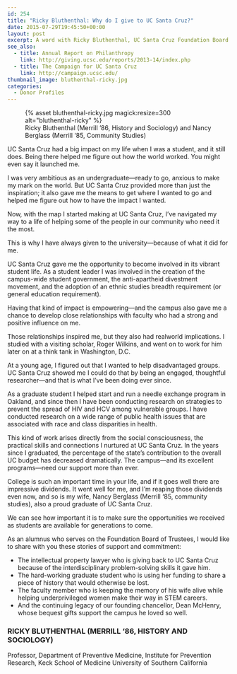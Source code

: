 ```yaml
---
id: 254
title: "Ricky Bluthenthal: Why do I give to UC Santa Cruz?"
date: 2015-07-29T19:45:50+00:00
layout: post
excerpt: A word with Ricky Bluthenthal, UC Santa Cruz Foundation Board member
see_also:
  - title: Annual Report on Philanthropy
    link: http://giving.ucsc.edu/reports/2013-14/index.php
  - title: The Campaign for UC Santa Cruz
    link: http://campaign.ucsc.edu/
thumbnail_image: bluthenthal-ricky.jpg
categories:
  - Donor Profiles
---
```

<figure class="inline-image right">
{% asset bluthenthal-ricky.jpg magick:resize=300 alt="bluthenthal-ricky" %}<figcaption>Ricky Bluthenthal (Merrill &#8217;86, History and Sociology) and Nancy Berglass (Merrill ‘85, Community Studies)</figcaption></figure>

UC Santa Cruz had a big impact on my life when I was a student, and it still does. Being there helped me figure out how the world worked. You might even say it launched me.

I was very ambitious as an undergraduate—ready to go, anxious to make my mark on the world. But UC Santa Cruz provided more than just the inspiration; it also gave me the means to get where I wanted to go and helped me figure out how to have the impact I wanted.

Now, with the map I started making at UC Santa Cruz, I’ve navigated my way to a life of helping some of the people in our community who need it the most.

This is why I have always given to the university—because of what it did for me.

UC Santa Cruz gave me the opportunity to become involved in its vibrant student life. As a student leader I was involved in the creation of the campus-wide student government, the anti-apartheid divestment movement, and the adoption of an ethnic studies breadth requirement (or general education requirement).

Having that kind of impact is empowering—and the campus also gave me a chance to develop close relationships with faculty who had a strong and positive influence on me.

Those relationships inspired me, but they also had realworld implications. I studied with a visiting scholar, Roger Wilkins, and went on to work for him later on at a think tank in Washington, D.C.

At a young age, I figured out that I wanted to help disadvantaged groups. UC Santa Cruz showed me I could do that by being an engaged, thoughtful researcher—and that is what I’ve been doing ever since.

As a graduate student I helped start and run a needle exchange program in Oakland, and since then I have been conducting research on strategies to prevent the spread of HIV and HCV among vulnerable groups. I have conducted research on a wide range of public health issues that are associated with race and class disparities in health.

This kind of work arises directly from the social consciousness, the practical skills and connections I nurtured at UC Santa Cruz. In the years since I graduated, the percentage of the state’s contribution to the overall UC budget has decreased dramatically. The campus—and its excellent programs—need our support more than ever.

College is such an important time in your life, and if it goes well there are impressive dividends. It went well for me, and I’m reaping those dividends even now, and so is my wife, Nancy Berglass (Merrill ‘85, community studies), also a proud graduate of UC Santa Cruz.

We can see how important it is to make sure the opportunities we received as students are available for generations to come.

As an alumnus who serves on the Foundation Board of Trustees, I would like to share with you these stories of support and commitment:

  * The intellectual property lawyer who is giving back to UC Santa Cruz because of the interdisciplinary problem-solving skills it gave him.
  * The hard-working graduate student who is using her funding to share a piece of history that would otherwise be lost.
  * The faculty member who is keeping the memory of his wife alive while helping underprivileged women make their way in STEM careers.
  * And the continuing legacy of our founding chancellor, Dean McHenry, whose bequest gifts support the campus he loved so well.

### RICKY BLUTHENTHAL (MERRILL ‘86, HISTORY AND SOCIOLOGY)

Professor, Department of Preventive Medicine, Institute for Prevention Research, Keck School of Medicine University of Southern California
